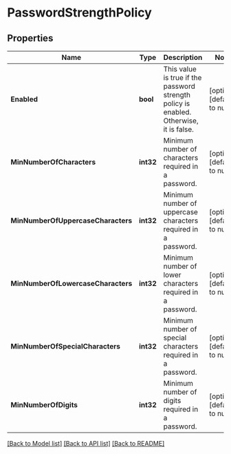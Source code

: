 # PasswordStrengthPolicy

## Properties
Name | Type | Description | Notes
------------ | ------------- | ------------- | -------------
**Enabled** | **bool** | This value is true if the password strength policy is enabled. Otherwise, it is false. | [optional] [default to null]
**MinNumberOfCharacters** | **int32** | Minimum number of characters required in a password. | [optional] [default to null]
**MinNumberOfUppercaseCharacters** | **int32** | Minimum number of uppercase characters required in a password. | [optional] [default to null]
**MinNumberOfLowercaseCharacters** | **int32** | Minimum number of lower characters required in a password. | [optional] [default to null]
**MinNumberOfSpecialCharacters** | **int32** | Minimum number of special characters required in a password. | [optional] [default to null]
**MinNumberOfDigits** | **int32** | Minimum number of digits required in a password. | [optional] [default to null]

[[Back to Model list]](../README.md#documentation-for-models) [[Back to API list]](../README.md#documentation-for-api-endpoints) [[Back to README]](../README.md)

